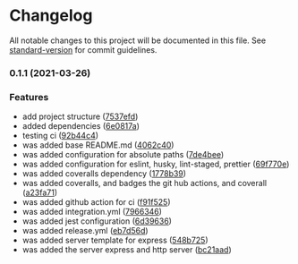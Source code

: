 # Changelog

All notable changes to this project will be documented in this file. See [standard-version](https://github.com/conventional-changelog/standard-version) for commit guidelines.

### 0.1.1 (2021-03-26)


### Features

* add project structure ([7537efd](https://github.com/Alver23/node-typescript-template/commit/7537efdf20c0eb2162940b8d5a92da8fbd1ac1c0))
* added dependencies ([6e0817a](https://github.com/Alver23/node-typescript-template/commit/6e0817a16b5e58c67d85337b8c0613f0c980c7a1))
* testing ci ([92b44c4](https://github.com/Alver23/node-typescript-template/commit/92b44c40f32463d7b691e55e8b405e7012c0b4ce))
* was added base README.md ([4062c40](https://github.com/Alver23/node-typescript-template/commit/4062c40b5aab391da34b27a5b1a6366bde593a4e))
* was added configuration for absolute paths ([7de4bee](https://github.com/Alver23/node-typescript-template/commit/7de4bee5576e3e01b237659b198c736f5f71586e))
* was added configuration for eslint, husky, lint-staged, prettier ([69f770e](https://github.com/Alver23/node-typescript-template/commit/69f770e75754ba587760c2fa71ee9a183d9c5094))
* was added coveralls dependency ([1778b39](https://github.com/Alver23/node-typescript-template/commit/1778b39309d9217c7784fa652443d667a1fb0ce8))
* was added coveralls, and badges the git hub actions, and coverall ([a23fa71](https://github.com/Alver23/node-typescript-template/commit/a23fa71f281d747158d7575774ebc87c6cb5c597))
* was added github action for ci ([f91f525](https://github.com/Alver23/node-typescript-template/commit/f91f525ad3dd46b217f89c95fb4ac90d72f5a65b))
* was added integration.yml ([7966346](https://github.com/Alver23/node-typescript-template/commit/79663465e7861d38a64320c3398e24c48eca11f1))
* was added jest configuration ([6d39636](https://github.com/Alver23/node-typescript-template/commit/6d39636b6983f056d7d18763e891abc08b248705))
* was added release.yml ([eb7d56d](https://github.com/Alver23/node-typescript-template/commit/eb7d56d2ee21fb5b094c36a27cdfdf9a5e932ff9))
* was added server template for express ([548b725](https://github.com/Alver23/node-typescript-template/commit/548b725e776610531ab2162b4392e5dc4985a4d2))
* was added the server express and http server ([bc21aad](https://github.com/Alver23/node-typescript-template/commit/bc21aad58b18bcdb09ba3e562cccf1c425c146ff))
